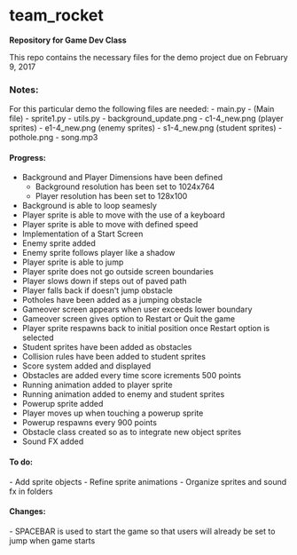 # team_rocket
<b>Repository for Game Dev Class</b><br>

This repo contains the necessary files for the demo project due on February 9, 2017 <br>

<h3>Notes:</h3>
For this particular demo the following files are needed:
  - main.py - (Main file) 
  - sprite1.py
  - utils.py
  - background_update.png  
  - c1-4_new.png (player sprites)
  - e1-4_new.png (enemy sprites)
  - s1-4_new.png (student sprites)
  - pothole.png
  - song.mp3

<!-- <h4>Reference Files</h4>
  - demo_play.py - (Old main file) 
  - background2.png  
  - player.png  
  - demo_play2.py - (Same as main file, just has the Start Screen added)
  - enemy.png -->


<h4>Progress:</h4> 

  - Background and Player Dimensions have been defined
    - Background resolution has been set to 1024x764
    - Player resolution has been set to 128x100
  - Background is able to loop seamesly
  - Player sprite is able to move with the use of a keyboard
  - Player sprite is able to move with defined speed
  - Implementation of a Start Screen
  - Enemy sprite added
  - Enemy sprite follows player like a shadow
  - Player sprite is able to jump
  - Player sprite does not go outside screen boundaries
  - Player slows down if steps out of paved path
  - Player falls back if doesn't jump obstacle 
  - Potholes have been added as a jumping obstacle
  - Gameover screen appears when user exceeds lower boundary
  - Gameover screen gives option to Restart or Quit the game
  - Player sprite respawns back to initial position once Restart option is selected
  - Student sprites have been added as obstacles
  - Collision rules have been added to student sprites
  - Score system added and displayed
  - Obstacles are added every time score icrements 500 points
  - Running animation added to player sprite
  - Running animation added to enemy and student sprites
  - Powerup sprite added
  - Player moves up when touching a powerup sprite
  - Powerup respawns every 900 points
  - Obstacle class created so as to integrate new object sprites
  - Sound FX added
    
<h4>To do:</h4>
  - Add sprite objects
  - Refine sprite animations
  - Organize sprites and sound fx in folders
  
<h4>Changes:</h4>
   - SPACEBAR is used to start the game so that users will already be set to jump when game starts
    


